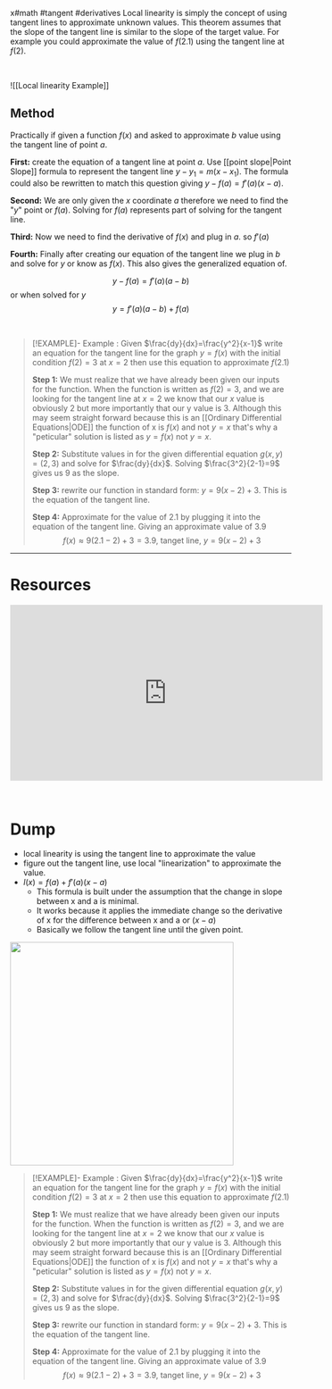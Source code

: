 x#math #tangent #derivatives 
Local linearity is simply the concept of using tangent lines to approximate unknown values. This theorem assumes that the slope of the tangent line is similar to the slope of the target value. For example you could approximate the value of $f(2.1)$ using the tangent line at $f(2)$.

&emsp;

![[Local linearity Example]]




## Method 
Practically if given a function $f(x)$ and asked to approximate $b$ value using the tangent line of point $a$. 

**First:** 
create the equation of a tangent line at point $a$. Use [[point slope|Point Slope]] formula to represent the tangent line $y-y_{1}=m(x-x_{1})$. The formula could also be rewritten to match this question giving $y-f(a)=f'(a)(x-a)$.

**Second:**
We are only given the $x$ coordinate $a$ therefore we need to find the "$y$" point or $f(a)$. Solving for $f(a)$ represents part of solving for the tangent line.

**Third:**
Now we need to find the derivative of $f(x)$ and plug in $a$. so $f'(a)$

**Fourth:**
Finally after creating our equation of the tangent line we plug in $b$ and solve for $y$ or know as $f(x)$. This also gives the generalized equation of.

$$
y-f(a)=f'(a)(a-b)
$$
or when solved for $y$
$$
y=f'(a)(a-b)+f(a) 
$$

&emsp;
 

> [!EXAMPLE]-  Example : Given  $\frac{dy}{dx}=\frac{y^2}{x-1}$  write an equation for the tangent line for the graph $y=f(x)$ with the initial condition $f(2)=3$ at $x=2$ then use this equation to approximate $f(2.1)$
> 
> **Step 1:** 
> We must realize that we have already been given our inputs for the function. When the function is written as $f(2)=3$, and we are looking for the tangent line at $x=2$ we know that our $x$ value is obviously 2 but more importantly that our y value is 3. Although this may seem straight forward because this is an [[Ordinary Differential Equations|ODE]] the function of x is $f(x)$ and not $y=x$ that's why a "peticular" solution is listed as $y=f(x)$ not $y=x$.
> 
> **Step 2:** 
> Substitute values in for the given differential equation $g(x,y)=(2,3)$ and solve for $\frac{dy}{dx}$. Solving $\frac{3^2}{2-1}=9$ gives us $9$ as the slope.
> 
> **Step 3:**
> rewrite our function in standard form: $y=9(x-2)+3$. This is the equation of the tangent line.
> 
> **Step 4:**
> Approximate for the value of $2.1$ by plugging it into the equation of the tangent line. Giving an approximate value of 3.9
> $$f(x)\approx 9(2.1-2)+3 =3.9 \text{, tanget line, } y=9(x-2)+3$$
> 


--- 
# Resources
<iframe width="560" height="315" src="https://www.youtube.com/embed/u7dhn-hBHzQ?si=Gv3sZtH9kuGfenc0" title="YouTube video player" frameborder="0" allow="accelerometer; autoplay; clipboard-write; encrypted-media; gyroscope; picture-in-picture; web-share" allowfullscreen></iframe>


&emsp;
# Dump
- local linearity is using the tangent line to approximate the value 
- figure out the tangent line, use local "linearization" to approximate the value.
- $l(x)=f(a)+f'(a)(x-a)$
	- This formula is built under the assumption that the change in slope between x and a is minimal.
	- It works because it applies the immediate change so the derivative of x for the difference  between x and a or $(x-a)$
	- Basically we follow the tangent line until the given point.
<img src="https://i.imgur.com/csENEw1.png" width =400>

> [!EXAMPLE]-  Example : Given  $\frac{dy}{dx}=\frac{y^2}{x-1}$  write an equation for the tangent line for the graph $y=f(x)$ with the initial condition $f(2)=3$ at $x=2$ then use this equation to approximate $f(2.1)$
> 
> **Step 1:** 
> We must realize that we have already been given our inputs for the function. When the function is written as $f(2)=3$, and we are looking for the tangent line at $x=2$ we know that our $x$ value is obviously 2 but more importantly that our y value is 3. Although this may seem straight forward because this is an [[Ordinary Differential Equations|ODE]] the function of x is $f(x)$ and not $y=x$ that's why a "peticular" solution is listed as $y=f(x)$ not $y=x$.
> 
> **Step 2:** 
> Substitute values in for the given differential equation $g(x,y)=(2,3)$ and solve for $\frac{dy}{dx}$. Solving $\frac{3^2}{2-1}=9$ gives us $9$ as the slope.
> 
> **Step 3:**
> rewrite our function in standard form: $y=9(x-2)+3$. This is the equation of the tangent line.
> 
> **Step 4:**
> Approximate for the value of $2.1$ by plugging it into the equation of the tangent line. Giving an approximate value of 3.9
> $$f(x)\approx 9(2.1-2)+3 =3.9 \text{, tanget line, } y=9(x-2)+3$$
> 
